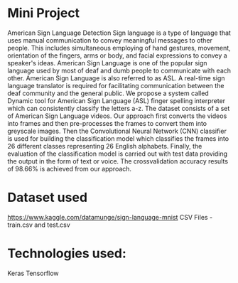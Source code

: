 # Mini Project 
American Sign Language Detection
Sign language is a type of language that uses manual
communication to convey meaningful messages to other
people. This includes simultaneous employing of hand
gestures, movement, orientation of the fingers, arms or
body, and facial expressions to convey a speaker's ideas.
American Sign Language is one of the popular sign language
used by most of deaf and dumb people to communicate with
each other. American Sign Language is also referred to as
ASL. A real-time sign language translator is required for
facilitating communication between the deaf community and
the general public. We propose a system called Dynamic
tool for American Sign Language (ASL) finger spelling
interpreter which can consistently classify the letters a-z. 
The dataset consists of a set of American Sign Language
videos. Our approach first converts the videos into frames
and then pre-processes the frames to convert them into
greyscale images. Then the Convolutional Neural Network
(CNN) classifier is used for building the classification model
which classifies the frames into 26 different classes
representing 26 English alphabets. Finally, the evaluation of
the classification model is carried out with test data
providing the output in the form of text or voice. The crossvalidation accuracy results of 98.66% is achieved from our
approach. 
# Dataset used 
https://www.kaggle.com/datamunge/sign-language-mnist
CSV Files - train.csv and test.csv
# Technologies used:
Keras
Tensorflow
